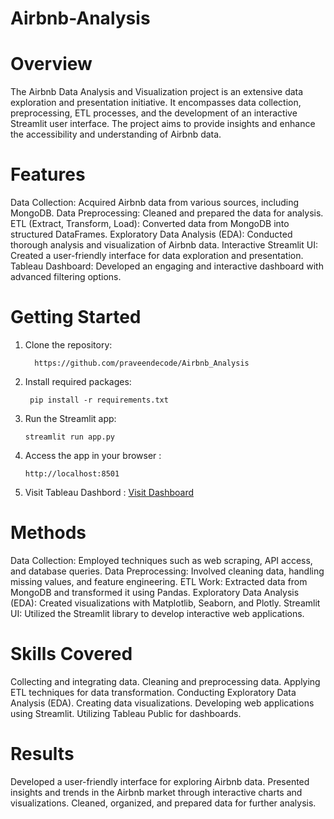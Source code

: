 # Airbnb-Analysis

# Overview
The Airbnb Data Analysis and Visualization project is an extensive data exploration and presentation initiative. It encompasses data collection, preprocessing, ETL processes, and the development of an interactive Streamlit user interface. The project aims to provide insights and enhance the accessibility and understanding of Airbnb data.

# Features
Data Collection: Acquired Airbnb data from various sources, including MongoDB.
Data Preprocessing: Cleaned and prepared the data for analysis.
ETL (Extract, Transform, Load): Converted data from MongoDB into structured DataFrames.
Exploratory Data Analysis (EDA): Conducted thorough analysis and visualization of Airbnb data.
Interactive Streamlit UI: Created a user-friendly interface for data exploration and presentation.
Tableau Dashboard: Developed an engaging and interactive dashboard with advanced filtering options.

# Getting Started

1. Clone the repository:
   
         https://github.com/praveendecode/Airbnb_Analysis

3. Install required packages:
   
        pip install -r requirements.txt

5. Run the Streamlit app:

       streamlit run app.py

7. Access the app in your browser :

       http://localhost:8501

4. Visit Tableau Dashbord  : [Visit Dashboard](https://public.tableau.com/views/airbnb_16981379902390/Dashboard1?:language=en-US&:display_count=n&:origin=viz_share_link)


# Methods
Data Collection: Employed techniques such as web scraping, API access, and database queries.
Data Preprocessing: Involved cleaning data, handling missing values, and feature engineering.
ETL Work: Extracted data from MongoDB and transformed it using Pandas.
Exploratory Data Analysis (EDA): Created visualizations with Matplotlib, Seaborn, and Plotly.
Streamlit UI: Utilized the Streamlit library to develop interactive web applications.

# Skills Covered
Collecting and integrating data.
Cleaning and preprocessing data.
Applying ETL techniques for data transformation.
Conducting Exploratory Data Analysis (EDA).
Creating data visualizations.
Developing web applications using Streamlit.
Utilizing Tableau Public for dashboards.

# Results
Developed a user-friendly interface for exploring Airbnb data.
Presented insights and trends in the Airbnb market through interactive charts and visualizations.
Cleaned, organized, and prepared data for further analysis.

